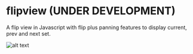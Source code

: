 flipview (UNDER DEVELOPMENT)
========

A flip view in Javascript with flip plus panning features to display current, prev and next set.

![alt text](https://picasaweb.google.com/lh/photo/pOnyM-lKIb6mOWt9V_WO5tMTjNZETYmyPJy0liipFm0?feat=directlink "This is what it looks like but more smoother.")

